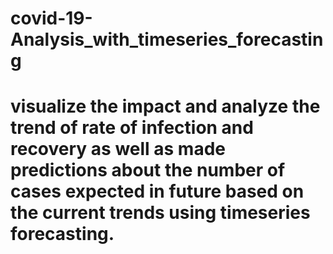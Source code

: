 # covid-19-Analysis_with_timeseries_forecasting
# visualize the impact and analyze the trend of rate of infection and recovery as well as made predictions about the number of cases expected in future based on the current trends using timeseries forecasting.
